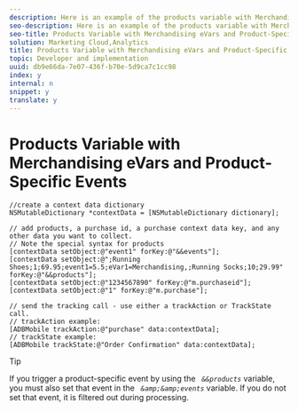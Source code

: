 ```yaml
---
description: Here is an example of the products variable with Merchandising eVars and product-specific events.
seo-description: Here is an example of the products variable with Merchandising eVars and product-specific events.
seo-title: Products Variable with Merchandising eVars and Product-Specific Events
solution: Marketing Cloud,Analytics
title: Products Variable with Merchandising eVars and Product-Specific Events
topic: Developer and implementation
uuid: db9e66da-7e07-436f-b70e-5d9ca7c1cc98
index: y
internal: n
snippet: y
translate: y
---
```


# Products Variable with Merchandising eVars and Product-Specific Events


```
//create a context data dictionary 
NSMutableDictionary *contextData = [NSMutableDictionary dictionary]; 
  
// add products, a purchase id, a purchase context data key, and any other data you want to collect. 
// Note the special syntax for products 
[contextData setObject:@"event1" forKey:@"&&events"]; 
[contextData setObject:@";Running Shoes;1;69.95;event1=5.5;eVar1=Merchandising,;Running Socks;10;29.99" forKey:@"&&products"]; 
[contextData setObject:@"1234567890" forKey:@"m.purchaseid"]; 
[contextData setObject:@"1" forKey:@"m.purchase"]; 
  
// send the tracking call - use either a trackAction or TrackState call. 
// trackAction example: 
[ADBMobile trackAction:@"purchase" data:contextData]; 
// trackState example: 
[ADBMobile trackState:@"Order Confirmation" data:contextData];
```

>[!TIP]
>
>If you trigger a product-specific event by using the *` &&products`* variable, you must also set that event in the *` &amp;&amp;events`* variable. If you do not set that event, it is filtered out during processing. 


